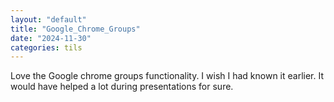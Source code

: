 ```yaml
---
layout: "default"
title: "Google_Chrome_Groups"
date: "2024-11-30"
categories: tils
---
```


Love the Google chrome groups functionality. I wish I had known it earlier. It would have helped a lot during presentations for sure.
